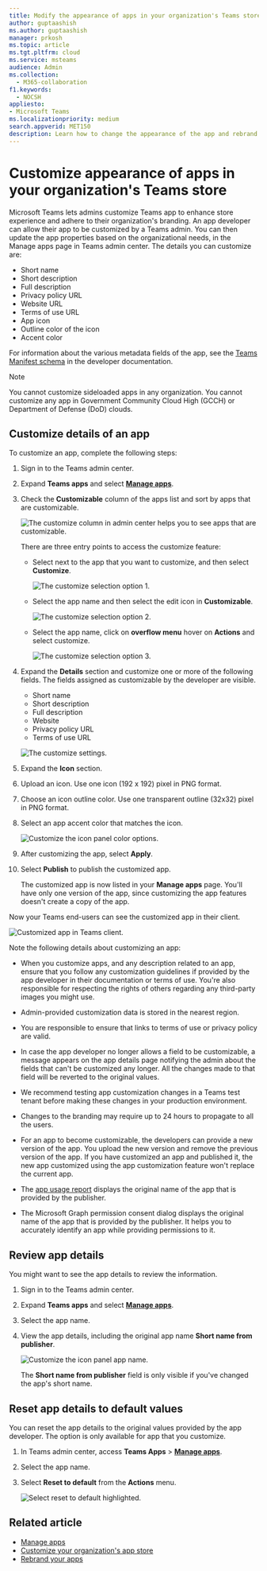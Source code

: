 ```yaml
---
title: Modify the appearance of apps in your organization's Teams store
author: guptaashish
ms.author: guptaashish
manager: prkosh
ms.topic: article
ms.tgt.pltfrm: cloud
ms.service: msteams
audience: Admin
ms.collection: 
  - M365-collaboration
f1.keywords: 
  - NOCSH
appliesto: 
- Microsoft Teams
ms.localizationpriority: medium
search.appverid: MET150
description: Learn how to change the appearance of the app and rebrand an app by editing app details and metadata.
---
```


# Customize appearance of apps in your organization's Teams store

Microsoft Teams lets admins customize Teams app to enhance store experience and adhere to their organization's branding. An app developer can allow their app to be customized by a Teams admin. You can then update the app properties based on the organizational needs, in the Manage apps page in Teams admin center. The details you can customize are:

* Short name
* Short description
* Full description
* Privacy policy URL
* Website URL
* Terms of use URL
* App icon
* Outline color of the icon
* Accent color

For information about the various metadata fields of the app, see the [Teams Manifest schema](/microsoftteams/platform/resources/schema/manifest-schema) in the developer documentation.

> [!NOTE]
> You cannot customize sideloaded apps in any organization. You cannot customize any app in Government Community Cloud High (GCCH) or Department of Defense (DoD) clouds.

## Customize details of an app

To customize an app, complete the following steps:

1. Sign in to the Teams admin center.

1. Expand **Teams apps** and select **[Manage apps](https://admin.teams.microsoft.com/policies/manage-apps)**.

1. Check the **Customizable** column of the apps list and sort by apps that are customizable.

   ![The customize column in admin center helps you to see apps that are customizable.](media/customizable-apps-in-tac.png)

   There are three entry points to access the customize feature:

   * Select next to the app that you want to customize, and then select **Customize**.

     ![The customize selection option 1.](media/select-app-to-customize1.png)

   * Select the app name and then select the edit icon in **Customizable**.

     ![The customize selection option 2.](media/communities-microsoft.png)

   * Select the app name, click on **overflow menu** hover on **Actions** and select customize.

     ![The customize selection option 3.](media/customize-action-menu.png)

1. Expand the **Details** section and customize one or more of the following fields. The fields assigned as customizable by the developer are visible.

    * Short name
    * Short description
    * Full description
    * Website
    * Privacy policy URL
    * Terms of use URL

   ![The customize settings.](media/customize-settings.png)

1. Expand the **Icon** section.

1. Upload an icon. Use one icon (192 x 192) pixel in PNG format.

1. Choose an icon outline color. Use one transparent outline (32x32) pixel in PNG format.

1. Select an app accent color that matches the icon.

   ![Customize the icon panel color options.](media/customize-app-colors.png)

1. After customizing the app, select **Apply**.

1. Select **Publish** to publish the customized app.

   The customized app is now listed in your **Manage apps** page. You'll have only one version of the app, since customizing the app features doesn't create a copy of the app.

Now your Teams end-users can see the customized app in their client.

   ![Customized app in Teams client.](media/contoso-app.png)

Note the following details about customizing an app:

* When you customize apps, and any description related to an app, ensure that you follow any customization guidelines if provided by the app developer in their documentation or terms of use. You're also responsible for respecting the rights of others regarding any third-party images you might use.

* Admin-provided customization data is stored in the nearest region.

* You are responsible to ensure that links to terms of use or privacy policy are valid.

* In case the app developer no longer allows a field to be customizable, a message appears on the app details page notifying the admin about the fields that can't be customized any longer. All the changes made to that field will be reverted to the original values.

* We recommend testing app customization changes in a Teams test tenant before making these changes in your production environment.

* Changes to the branding may require up to 24 hours to propagate to all the users.

* For an app to become customizable, the developers can provide a new version of the app. You upload the new version and remove the previous version of the app. If you have customized an app and published it, the new app customized using the app customization feature won't replace the current app.

* The [app usage report](teams-analytics-and-reports/app-usage-report.md) displays the original name of the app that is provided by the publisher.

* The Microsoft Graph permission consent dialog displays the original name of the app that is provided by the publisher. It helps you to accurately identify an app while providing permissions to it.

## Review app details

You might want to see the app details to review the information.

1. Sign in to the Teams admin center.

1. Expand **Teams apps** and select **[Manage apps](https://admin.teams.microsoft.com/policies/manage-apps)**.

1. Select the app name.

1. View the app details, including the original app name **Short name from publisher**.

   ![Customize the icon panel app name.](media/original-app-version.png)

   The **Short name from publisher** field is only visible if you've changed the app's short name.

## Reset app details to default values

You can reset the app details to the original values provided by the app developer. The option is only available for app that you customize.

1. In Teams admin center, access **Teams Apps** > **[Manage apps](https://admin.teams.microsoft.com/policies/manage-apps)**.

1. Select the app name.

1. Select **Reset to default** from the **Actions** menu.

   ![Select reset to default highlighted.](media/select-reset.png)

## Related article

* [Manage apps](manage-apps.md)
* [Customize your organization's app store](customize-your-app-store.md)
* [Rebrand your apps](https://techcommunity.microsoft.com/t5/microsoft-teams-blog/rebrand-apps-to-your-own-organization-s-branding-with-app/ba-p/2376296)
